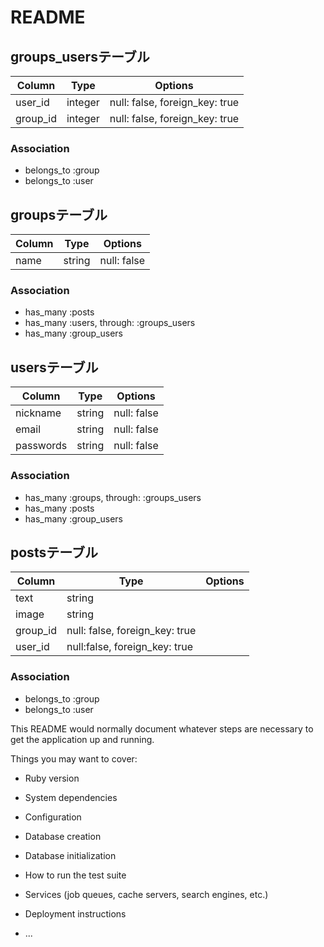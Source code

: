 # README

## groups_usersテーブル

|Column|Type|Options|
|------|----|-------|
|user_id|integer|null: false, foreign_key: true|
|group_id|integer|null: false, foreign_key: true|

### Association
- belongs_to :group
- belongs_to :user

## groupsテーブル

|Column|Type|Options|
|------|----|-------|
|name|string|null: false

### Association
- has_many :posts
- has_many :users, through: :groups_users
- has_many :group_users

## usersテーブル

|Column|Type|Options|
|------|----|-------|
|nickname|string|null: false
|email|string|null: false
|passwords|string|null: false

### Association
- has_many :groups, through: :groups_users
- has_many :posts
- has_many :group_users

## postsテーブル

|Column|Type|Options|
|------|----|-------|
|text|string||
|image|string||
|group_id|null: false, foreign_key: true|
|user_id|null:false, foreign_key: true|

### Association
- belongs_to :group
- belongs_to :user


This README would normally document whatever steps are necessary to get the
application up and running.

Things you may want to cover:

* Ruby version

* System dependencies

* Configuration

* Database creation

* Database initialization

* How to run the test suite

* Services (job queues, cache servers, search engines, etc.)

* Deployment instructions

* ...
